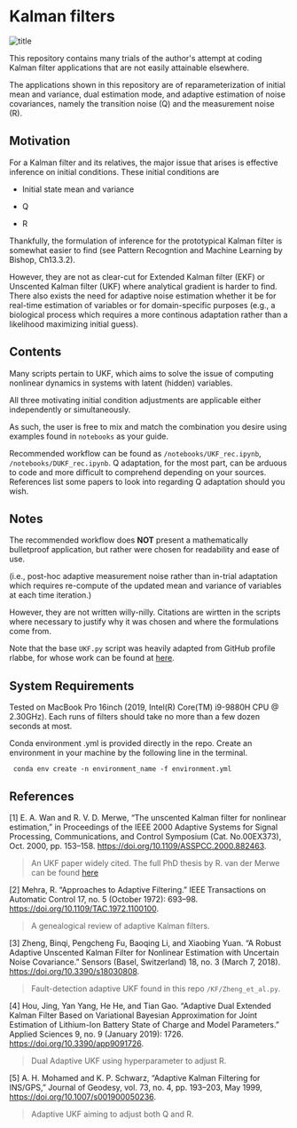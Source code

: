 # Kalman filters

![title](https://user-images.githubusercontent.com/35414366/132179092-39c96572-5c0e-4b02-85a3-2fe71d394dd8.png)


This repository contains many trials of the author's attempt at coding Kalman filter applications that are not easily attainable elsewhere.

The applications shown in this repository are of reparameterization of initial mean and variance, dual estimation mode, and adaptive estimation of noise covariances, namely the transition noise (Q) and the measurement noise (R).

## Motivation

For a Kalman filter and its relatives, the major issue that arises is effective inference on initial conditions. These initial conditions are 

- Initial state mean and variance

- Q

- R

Thankfully, the formulation of inference for the prototypical Kalman filter is somewhat easier to find (see Pattern Recogntion and Machine Learning by Bishop, Ch13.3.2).

However, they are not as clear-cut for Extended Kalman filter (EKF) or Unscented Kalman filter (UKF) where analytical gradient is harder to find. There also exists the need for adaptive noise estimation whether it be for real-time estimation of variables or for domain-specific purposes (e.g., a biological process which requires a more continous adaptation rather than a likelihood maximizing initial guess).

## Contents

Many scripts pertain to UKF, which aims to solve the issue of computing nonlinear dynamics in systems with latent (hidden) variables.

All three motivating initial condition adjustments are applicable either independently or simultaneously. 

As such, the user is free to mix and match the combination you desire using examples found in <code>notebooks</code> as your guide.

Recommended workflow can be found as <code>/notebooks/UKF_rec.ipynb</code>, <code>/notebooks/DUKF_rec.ipynb</code>. Q adaptation, for the most part, can be arduous to code and more difficult to comprehend depending on your sources. References list some papers to look into regarding Q adaptation should you wish.

## Notes

The recommended workflow does **NOT** present a mathematically bulletproof application, but rather were chosen for readability and ease of use.

(i.e., post-hoc adaptive measurement noise rather than in-trial adaptation which requires re-compute of the updated mean and variance of variables at each time iteration.)

However, they are not written willy-nilly. Citations are wirtten in the scripts where necessary to justify why it was chosen and where the formulations come from.

Note that the base <code>UKF.py</code> script was heavily adapted from GitHub profile rlabbe, for whose work can be found at [here](https://github.com/rlabbe/Kalman-and-Bayesian-Filters-in-Python "here").

## System Requirements

Tested on MacBook Pro 16inch (2019, Intel(R) Core(TM) i9-9880H CPU @ 2.30GHz). Each runs of filters should take no more than a few dozen seconds at most.

Conda environment .yml is provided directly in the repo. Create an environment in your machine by the following line in the terminal.

<code> conda env create -n environment_name -f environment.yml </code>

## References

[1] E. A. Wan and R. V. D. Merwe, “The unscented Kalman filter for nonlinear estimation,” in Proceedings of the IEEE 2000 Adaptive Systems for Signal Processing, Communications, and Control Symposium (Cat. No.00EX373), Oct. 2000, pp. 153–158. https://doi.org/10.1109/ASSPCC.2000.882463.

> An UKF paper widely cited. The full PhD thesis by R. van der Merwe can be found [here](https://scholararchive.ohsu.edu/downloads/rf55z768s?locale=en "original")

[2] Mehra, R. “Approaches to Adaptive Filtering.” IEEE Transactions on Automatic Control 17, no. 5 (October 1972): 693–98. https://doi.org/10.1109/TAC.1972.1100100.

> A genealogical review of adaptive Kalman filters.

[3] Zheng, Binqi, Pengcheng Fu, Baoqing Li, and Xiaobing Yuan. “A Robust Adaptive Unscented Kalman Filter for Nonlinear Estimation with Uncertain Noise Covariance.” Sensors (Basel, Switzerland) 18, no. 3 (March 7, 2018). https://doi.org/10.3390/s18030808.

> Fault-detection adaptive UKF found in this repo <code>/KF/Zheng_et_al.py</code>.

[4] Hou, Jing, Yan Yang, He He, and Tian Gao. “Adaptive Dual Extended Kalman Filter Based on Variational Bayesian Approximation for Joint Estimation of Lithium-Ion Battery State of Charge and Model Parameters.” Applied Sciences 9, no. 9 (January 2019): 1726. https://doi.org/10.3390/app9091726.

> Dual Adaptive UKF using hyperparameter to adjust R.

[5] A. H. Mohamed and K. P. Schwarz, “Adaptive Kalman Filtering for INS/GPS,” Journal of Geodesy, vol. 73, no. 4, pp. 193–203, May 1999, https://doi.org/10.1007/s001900050236.

> Adaptive UKF aiming to adjust both Q and R.













